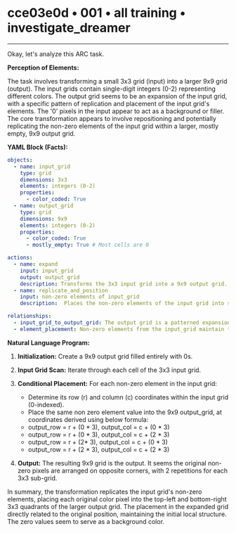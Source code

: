 # cce03e0d • 001 • all training • investigate_dreamer

---
Okay, let's analyze this ARC task.

**Perception of Elements:**

The task involves transforming a small 3x3 grid (input) into a larger 9x9 grid (output). The input grids contain single-digit integers (0-2) representing different colors. The output grid seems to be an expansion of the input grid, with a specific pattern of replication and placement of the input grid's elements. The '0' pixels in the input appear to act as a background or filler. The core transformation appears to involve repositioning and potentially replicating the non-zero elements of the input grid within a larger, mostly empty, 9x9 output grid.

**YAML Block (Facts):**



```yaml
objects:
  - name: input_grid
    type: grid
    dimensions: 3x3
    elements: integers (0-2)
    properties:
      - color_coded: True
  - name: output_grid
    type: grid
    dimensions: 9x9
    elements: integers (0-2)
    properties:
      - color_coded: True
      - mostly_empty: True # Most cells are 0

actions:
  - name: expand
    input: input_grid
    output: output_grid
    description: Transforms the 3x3 input grid into a 9x9 output grid.
  - name: replicate_and_position
    input: non-zero elements of input_grid
    description:  Places the non-zero elements of the input grid into specific locations within the output grid, potentially with replication.

relationships:
  - input_grid_to_output_grid: The output grid is a patterned expansion of the input grid.
  - element_placement: Non-zero elements from the input_grid maintain their values in the output_grid, but their positions change according to a specific rule.
```



**Natural Language Program:**

1. **Initialization:** Create a 9x9 output grid filled entirely with 0s.

2. **Input Grid Scan:** Iterate through each cell of the 3x3 input grid.

3. **Conditional Placement:** For each non-zero element in the input grid:
    *   Determine its row (r) and column (c) coordinates within the input grid (0-indexed).
    *  Place the same non zero element value into the 9x9 output_grid, at coordinates derived using below formula:
    * output_row = r + (0 * 3), output_col = c + (0 * 3)
    * output_row = r + (0 * 3), output_col = c + (2 * 3)
    * output_row = r + (2* 3), output_col = c + (0 * 3)
    * output_row = r + (2 * 3), output_col = c + (2 * 3)

4. **Output:** The resulting 9x9 grid is the output. It seems the original non-zero pixels are arranged on opposite corners, with 2 repetitions for each 3x3 sub-grid.

In summary, the transformation replicates the input grid's non-zero elements, placing each original color pixel into the top-left and bottom-right 3x3 quadrants of the larger output grid. The placement in the expanded grid directly related to the original position, maintaining the initial local structure. The zero values seem to serve as a background color.

